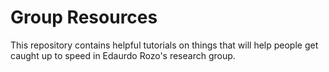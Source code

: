 # Group Resources
This repository contains helpful tutorials on things that will help people get caught up to speed in Edaurdo Rozo's research group.